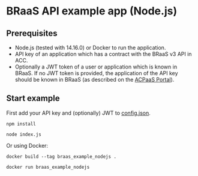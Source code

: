 # BRaaS API example app (Node.js)

## Prerequisites

- Node.js (tested with 14.16.0) or Docker to run the application.
- API key of an application which has a contract with the BRaaS v3 API in ACC.
- Optionally a JWT token of a user or application which is known in BRaaS. If no JWT token is provided, the application of the API key should be known in BRaaS (as described on the [ACPaaS Portal](https://acpaas.digipolis.be/nl/product/braas-engine/v1.0.0/features#applicatiesubjecten)).

## Start example

First add your API key and (optionally) JWT to [config.json](config.json).

```
npm install

node index.js
```

Or using Docker:

```
docker build --tag braas_example_nodejs .

docker run braas_example_nodejs
```
